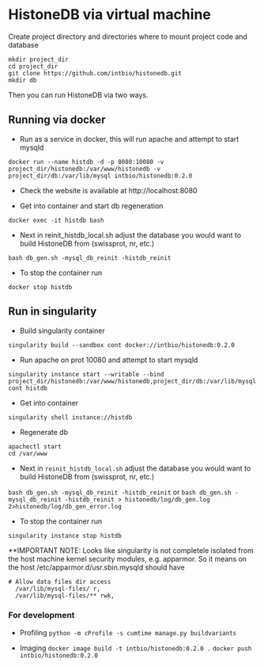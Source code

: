 # HistoneDB via virtual machine

Create project directory and directories where to mount project code and database

```
mkdir project_dir
cd project_dir
git clone https://github.com/intbio/histonedb.git
mkdir db
```

Then you can run HistoneDB via two ways.

## Running via docker

- Run as a service in docker, this will run apache and attempt to start mysqld

```docker run --name histdb -d -p 8080:10080 -v project_dir/histonedb:/var/www/histonedb -v project_dir/db:/var/lib/mysql intbio/histonedb:0.2.0  ```

- Check the website is available at http://localhost:8080

- Get into container and start db regeneration

```docker exec -it histdb bash```

- Next in reinit_histdb_local.sh adjust the database you would want to build HistoneDB from (swissprot, nr, etc.)

```bash db_gen.sh -mysql_db_reinit -histdb_reinit```

- To stop the container run

```docker stop histdb```

## Run in singularity 

- Build singularity container

```singularity build --sandbox cont docker://intbio/histonedb:0.2.0```

- Run apache on prot 10080 and attempt to start mysqld

```singularity instance start --writable --bind project_dir/histonedb:/var/www/histonedb,project_dir/db:/var/lib/mysql cont histdb```

- Get into container

```singularity shell instance://histdb```

- Regenerate db

```
apachectl start
cd /var/www
```

- Next in ```reinit_histdb_local.sh``` adjust the database you would want to build HistoneDB from (swissprot, nr, etc.)

```bash db_gen.sh -mysql_db_reinit -histdb_reinit```
or
```bash db_gen.sh -mysql_db_reinit -histdb_reinit > histonedb/log/db_gen.log 2>histonedb/log/db_gen_error.log```

- To stop the container run

```singularity instance stop histdb```


**IMPORTANT NOTE:
Looks like singularity is not completele isolated from the host machine kernel security modules, e.g. apparmor.
So it means on the host
/etc/apparmor.d/usr.sbin.mysqld should have
```
# Allow data files dir access
  /var/lib/mysql-files/ r,
  /var/lib/mysql-files/** rwk,
```

### For development
- Profiling
```python -m cProfile -s cumtime manage.py buildvariants```

- Imaging
```docker image build -t intbio/histonedb:0.2.0 .```
```docker push intbio/histonedb:0.2.0```

